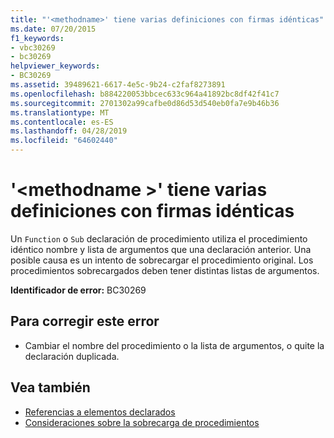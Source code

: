 ```yaml
---
title: "'<methodname>' tiene varias definiciones con firmas idénticas"
ms.date: 07/20/2015
f1_keywords:
- vbc30269
- bc30269
helpviewer_keywords:
- BC30269
ms.assetid: 39489621-6617-4e5c-9b24-c2faf8273891
ms.openlocfilehash: b884220053bbcec633c964a41892bc8df42f41c7
ms.sourcegitcommit: 2701302a99cafbe0d86d53d540eb0fa7e9b46b36
ms.translationtype: MT
ms.contentlocale: es-ES
ms.lasthandoff: 04/28/2019
ms.locfileid: "64602440"
---
```

# <a name="methodname-has-multiple-definitions-with-identical-signatures"></a>'\<methodname >' tiene varias definiciones con firmas idénticas
Un `Function` o `Sub` declaración de procedimiento utiliza el procedimiento idéntico nombre y lista de argumentos que una declaración anterior. Una posible causa es un intento de sobrecargar el procedimiento original. Los procedimientos sobrecargados deben tener distintas listas de argumentos.  
  
 **Identificador de error:** BC30269  
  
## <a name="to-correct-this-error"></a>Para corregir este error  
  
- Cambiar el nombre del procedimiento o la lista de argumentos, o quite la declaración duplicada.  
  
## <a name="see-also"></a>Vea también

- [Referencias a elementos declarados](../../../visual-basic/programming-guide/language-features/declared-elements/references-to-declared-elements.md)
- [Consideraciones sobre la sobrecarga de procedimientos](../../../visual-basic/programming-guide/language-features/procedures/considerations-in-overloading-procedures.md)
